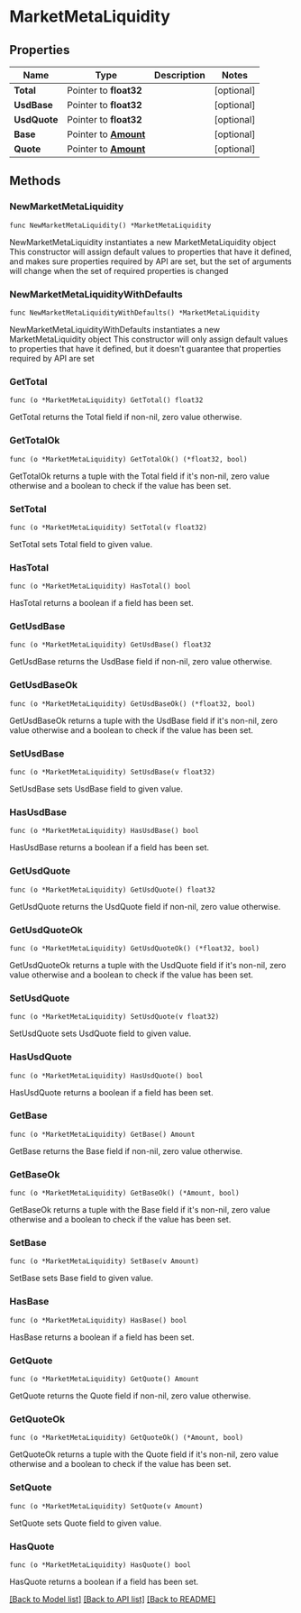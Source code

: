 # MarketMetaLiquidity

## Properties

Name | Type | Description | Notes
------------ | ------------- | ------------- | -------------
**Total** | Pointer to **float32** |  | [optional] 
**UsdBase** | Pointer to **float32** |  | [optional] 
**UsdQuote** | Pointer to **float32** |  | [optional] 
**Base** | Pointer to [**Amount**](Amount.md) |  | [optional] 
**Quote** | Pointer to [**Amount**](Amount.md) |  | [optional] 

## Methods

### NewMarketMetaLiquidity

`func NewMarketMetaLiquidity() *MarketMetaLiquidity`

NewMarketMetaLiquidity instantiates a new MarketMetaLiquidity object
This constructor will assign default values to properties that have it defined,
and makes sure properties required by API are set, but the set of arguments
will change when the set of required properties is changed

### NewMarketMetaLiquidityWithDefaults

`func NewMarketMetaLiquidityWithDefaults() *MarketMetaLiquidity`

NewMarketMetaLiquidityWithDefaults instantiates a new MarketMetaLiquidity object
This constructor will only assign default values to properties that have it defined,
but it doesn't guarantee that properties required by API are set

### GetTotal

`func (o *MarketMetaLiquidity) GetTotal() float32`

GetTotal returns the Total field if non-nil, zero value otherwise.

### GetTotalOk

`func (o *MarketMetaLiquidity) GetTotalOk() (*float32, bool)`

GetTotalOk returns a tuple with the Total field if it's non-nil, zero value otherwise
and a boolean to check if the value has been set.

### SetTotal

`func (o *MarketMetaLiquidity) SetTotal(v float32)`

SetTotal sets Total field to given value.

### HasTotal

`func (o *MarketMetaLiquidity) HasTotal() bool`

HasTotal returns a boolean if a field has been set.

### GetUsdBase

`func (o *MarketMetaLiquidity) GetUsdBase() float32`

GetUsdBase returns the UsdBase field if non-nil, zero value otherwise.

### GetUsdBaseOk

`func (o *MarketMetaLiquidity) GetUsdBaseOk() (*float32, bool)`

GetUsdBaseOk returns a tuple with the UsdBase field if it's non-nil, zero value otherwise
and a boolean to check if the value has been set.

### SetUsdBase

`func (o *MarketMetaLiquidity) SetUsdBase(v float32)`

SetUsdBase sets UsdBase field to given value.

### HasUsdBase

`func (o *MarketMetaLiquidity) HasUsdBase() bool`

HasUsdBase returns a boolean if a field has been set.

### GetUsdQuote

`func (o *MarketMetaLiquidity) GetUsdQuote() float32`

GetUsdQuote returns the UsdQuote field if non-nil, zero value otherwise.

### GetUsdQuoteOk

`func (o *MarketMetaLiquidity) GetUsdQuoteOk() (*float32, bool)`

GetUsdQuoteOk returns a tuple with the UsdQuote field if it's non-nil, zero value otherwise
and a boolean to check if the value has been set.

### SetUsdQuote

`func (o *MarketMetaLiquidity) SetUsdQuote(v float32)`

SetUsdQuote sets UsdQuote field to given value.

### HasUsdQuote

`func (o *MarketMetaLiquidity) HasUsdQuote() bool`

HasUsdQuote returns a boolean if a field has been set.

### GetBase

`func (o *MarketMetaLiquidity) GetBase() Amount`

GetBase returns the Base field if non-nil, zero value otherwise.

### GetBaseOk

`func (o *MarketMetaLiquidity) GetBaseOk() (*Amount, bool)`

GetBaseOk returns a tuple with the Base field if it's non-nil, zero value otherwise
and a boolean to check if the value has been set.

### SetBase

`func (o *MarketMetaLiquidity) SetBase(v Amount)`

SetBase sets Base field to given value.

### HasBase

`func (o *MarketMetaLiquidity) HasBase() bool`

HasBase returns a boolean if a field has been set.

### GetQuote

`func (o *MarketMetaLiquidity) GetQuote() Amount`

GetQuote returns the Quote field if non-nil, zero value otherwise.

### GetQuoteOk

`func (o *MarketMetaLiquidity) GetQuoteOk() (*Amount, bool)`

GetQuoteOk returns a tuple with the Quote field if it's non-nil, zero value otherwise
and a boolean to check if the value has been set.

### SetQuote

`func (o *MarketMetaLiquidity) SetQuote(v Amount)`

SetQuote sets Quote field to given value.

### HasQuote

`func (o *MarketMetaLiquidity) HasQuote() bool`

HasQuote returns a boolean if a field has been set.


[[Back to Model list]](../README.md#documentation-for-models) [[Back to API list]](../README.md#documentation-for-api-endpoints) [[Back to README]](../README.md)


